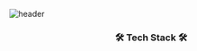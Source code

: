 ![header](https://capsule-render.vercel.app/api?type=waving&color=auto&height=300&section=header&text=minmoong&fontSize=90&animation=fadeIn&fontAlignY=38&desc=HI%20THERE!%20💖&descAlignY=51&descAlign=62)

<h3 align="center" style="font-family: -apple-system, BlinkMacSystemFont, sans-serif;">🛠 Tech Stack 🛠</h3>
